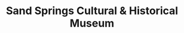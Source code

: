 ---
layout: repo
title: "Sand Springs Cultural & Historical Museum"
id: 24627
permalink: repos/24627/
---